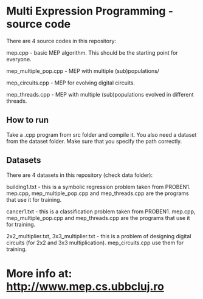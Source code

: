 # Multi Expression Programming - source code

There are 4 source codes in this repository:

mep.cpp - basic MEP algorithm. This should be the starting point for everyone.

mep_multiple_pop.cpp - MEP with multiple (sub)populations/

mep_circuits.cpp - MEP for evolving digital circuits.

mep_threads.cpp - MEP with multiple (sub)populations evolved in different threads.

## How to run

Take a .cpp program from src folder and compile it.
You also need a dataset from the dataset folder. Make sure that you specify the path correctly.

## Datasets

There are 4 datasets in this repository (check data folder):

building1.txt - this is a symbolic regression problem taken from PROBEN1. mep.cpp, mep_multiple_pop.cpp and mep_threads.cpp are the programs that use it for training.

cancer1.txt - this is a classification problem taken from PROBEN1. mep.cpp, mep_multiple_pop.cpp and mep_threads.cpp are the programs that use it for training.

2x2_multiplier.txt, 3x3_multiplier.txt - this is a problem of designing digital circuits (for 2x2 and 3x3 multiplication). mep_circuits.cpp use them for training.

# More info at: http://www.mep.cs.ubbcluj.ro
